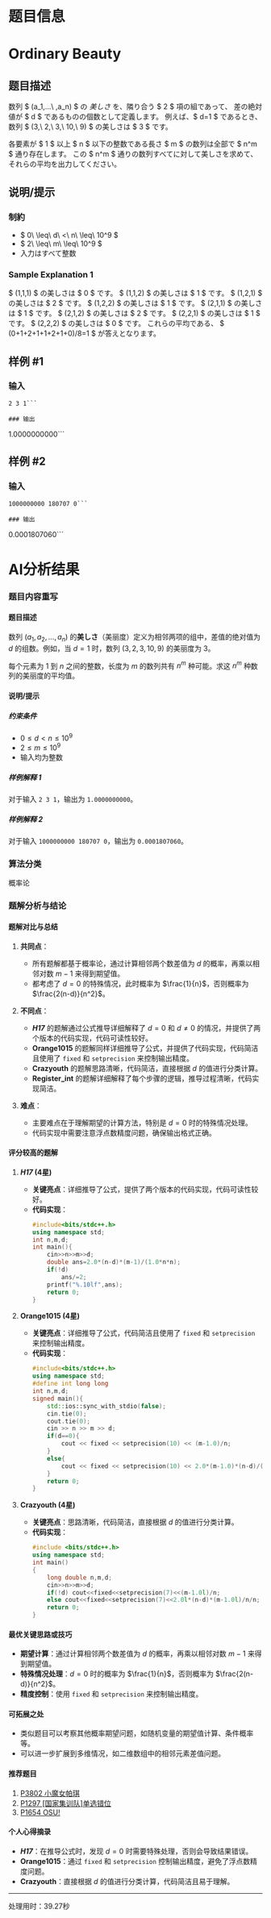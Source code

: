 # 题目信息

# Ordinary Beauty

## 题目描述

[problemUrl]: https://atcoder.jp/contests/soundhound2018-summer-qual/tasks/soundhound2018_summer_qual_c

数列 $ (a_1,...\ ,a_n) $ の *美しさ* を、隣り合う $ 2 $ 項の組であって、 差の絶対値が $ d $ であるものの個数として定義します。 例えば、$ d=1 $ であるとき、数列 $ (3,\ 2,\ 3,\ 10,\ 9) $ の美しさは $ 3 $ です。

各要素が $ 1 $ 以上 $ n $ 以下の整数である長さ $ m $ の数列は全部で $ n^m $ 通り存在します。 この $ n^m $ 通りの数列すべてに対して美しさを求めて、 それらの平均を出力してください。

## 说明/提示

### 制約

- $ 0\ \leq\ d\ <\ n\ \leq\ 10^9 $
- $ 2\ \leq\ m\ \leq\ 10^9 $
- 入力はすべて整数

### Sample Explanation 1

$ (1,1,1) $ の美しさは $ 0 $ です。 $ (1,1,2) $ の美しさは $ 1 $ です。 $ (1,2,1) $ の美しさは $ 2 $ です。 $ (1,2,2) $ の美しさは $ 1 $ です。 $ (2,1,1) $ の美しさは $ 1 $ です。 $ (2,1,2) $ の美しさは $ 2 $ です。 $ (2,2,1) $ の美しさは $ 1 $ です。 $ (2,2,2) $ の美しさは $ 0 $ です。 これらの平均である、 $ (0+1+2+1+1+2+1+0)/8=1 $ が答えとなります。

## 样例 #1

### 输入

```
2 3 1```

### 输出

```
1.0000000000```

## 样例 #2

### 输入

```
1000000000 180707 0```

### 输出

```
0.0001807060```

# AI分析结果

### 题目内容重写

#### 题目描述

数列 $(a_1, a_2, \dots, a_n)$ 的**美しさ**（美丽度）定义为相邻两项的组中，差值的绝对值为 $d$ 的组数。例如，当 $d=1$ 时，数列 $(3, 2, 3, 10, 9)$ 的美丽度为 $3$。

每个元素为 $1$ 到 $n$ 之间的整数，长度为 $m$ 的数列共有 $n^m$ 种可能。求这 $n^m$ 种数列的美丽度的平均值。

#### 说明/提示

##### 约束条件

- $0 \leq d < n \leq 10^9$
- $2 \leq m \leq 10^9$
- 输入均为整数

##### 样例解释 1

对于输入 `2 3 1`，输出为 `1.0000000000`。

##### 样例解释 2

对于输入 `1000000000 180707 0`，输出为 `0.0001807060`。

### 算法分类

概率论

### 题解分析与结论

#### 题解对比与总结

1. **共同点**：
   - 所有题解都基于概率论，通过计算相邻两个数差值为 $d$ 的概率，再乘以相邻对数 $m-1$ 来得到期望值。
   - 都考虑了 $d=0$ 的特殊情况，此时概率为 $\frac{1}{n}$，否则概率为 $\frac{2(n-d)}{n^2}$。

2. **不同点**：
   - **_H17_** 的题解通过公式推导详细解释了 $d=0$ 和 $d \neq 0$ 的情况，并提供了两个版本的代码实现，代码可读性较好。
   - **Orange1015** 的题解同样详细推导了公式，并提供了代码实现，代码简洁且使用了 `fixed` 和 `setprecision` 来控制输出精度。
   - **Crazyouth** 的题解思路清晰，代码简洁，直接根据 $d$ 的值进行分类计算。
   - **Register_int** 的题解详细解释了每个步骤的逻辑，推导过程清晰，代码实现简洁。

3. **难点**：
   - 主要难点在于理解期望的计算方法，特别是 $d=0$ 时的特殊情况处理。
   - 代码实现中需要注意浮点数精度问题，确保输出格式正确。

#### 评分较高的题解

1. **_H17_ (4星)**
   - **关键亮点**：详细推导了公式，提供了两个版本的代码实现，代码可读性较好。
   - **代码实现**：
     ```cpp
     #include<bits/stdc++.h>
     using namespace std;
     int n,m,d;
     int main(){
         cin>>n>>m>>d;
         double ans=2.0*(n-d)*(m-1)/(1.0*n*n);
         if(!d)
             ans/=2;
         printf("%.10lf",ans);
         return 0;
     }
     ```

2. **Orange1015 (4星)**
   - **关键亮点**：详细推导了公式，代码简洁且使用了 `fixed` 和 `setprecision` 来控制输出精度。
   - **代码实现**：
     ```cpp
     #include<bits/stdc++.h>
     using namespace std;
     #define int long long
     int n,m,d;
     signed main(){
         std::ios::sync_with_stdio(false);
         cin.tie(0);
         cout.tie(0);
         cin >> n >> m >> d;
         if(d==0){
             cout << fixed << setprecision(10) << (m-1.0)/n;
         }
         else{
             cout << fixed << setprecision(10) << 2.0*(m-1.0)*(n-d)/(n*n);
         }
         return 0;
     }
     ```

3. **Crazyouth (4星)**
   - **关键亮点**：思路清晰，代码简洁，直接根据 $d$ 的值进行分类计算。
   - **代码实现**：
     ```cpp
     #include <bits/stdc++.h>
     using namespace std;
     int main()
     {
         long double n,m,d;
         cin>>n>>m>>d;
         if(!d) cout<<fixed<<setprecision(7)<<(m-1.0l)/n; 
         else cout<<fixed<<setprecision(7)<<2.0l*(n-d)*(m-1.0l)/n/n;
         return 0;
     }
     ```

#### 最优关键思路或技巧

- **期望计算**：通过计算相邻两个数差值为 $d$ 的概率，再乘以相邻对数 $m-1$ 来得到期望值。
- **特殊情况处理**：$d=0$ 时的概率为 $\frac{1}{n}$，否则概率为 $\frac{2(n-d)}{n^2}$。
- **精度控制**：使用 `fixed` 和 `setprecision` 来控制输出精度。

#### 可拓展之处

- 类似题目可以考察其他概率期望问题，如随机变量的期望值计算、条件概率等。
- 可以进一步扩展到多维情况，如二维数组中的相邻元素差值问题。

#### 推荐题目

1. [P3802 小魔女帕琪](https://www.luogu.com.cn/problem/P3802)
2. [P1297 [国家集训队]单选错位](https://www.luogu.com.cn/problem/P1297)
3. [P1654 OSU!](https://www.luogu.com.cn/problem/P1654)

#### 个人心得摘录

- **_H17_**：在推导公式时，发现 $d=0$ 时需要特殊处理，否则会导致结果错误。
- **Orange1015**：通过 `fixed` 和 `setprecision` 控制输出精度，避免了浮点数精度问题。
- **Crazyouth**：直接根据 $d$ 的值进行分类计算，代码简洁且易于理解。

---
处理用时：39.27秒